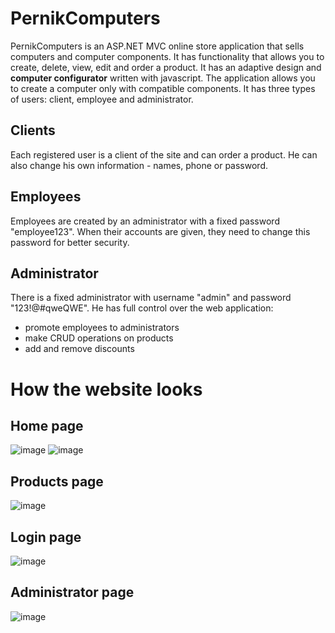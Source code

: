 # PernikComputers
PernikComputers is an ASP.NET MVC online store application that sells computers and computer components. It has functionality that allows you to create, delete, view, edit and order a product. It has an adaptive design and **computer configurator** written with javascript. The application allows you to create a computer only with compatible components. It has three types of users: client, employee and administrator. 
## Clients
Each registered user is a client of the site and can order a product. He can also change his own information - names, phone or password.
## Employees
Employees are created by an administrator with a fixed password "employee123". When their accounts are given, they need to change this password for better security.
## Administrator
There is a fixed administrator with username "admin" and password "123!@#qweQWE". He has full control over the web application:
- promote employees to administrators
- make CRUD operations on products
- add and remove discounts
# How the website looks
## Home page

![image](https://user-images.githubusercontent.com/68680691/215352229-3503c364-2c4d-472f-b886-5d30b28644ff.png)
![image](https://user-images.githubusercontent.com/68680691/215352242-dde9f268-3ef7-499b-8a78-41e5513b5ef5.png)
  
  
  
## Products page
![image](https://user-images.githubusercontent.com/68680691/215352381-ea530036-7196-4158-a0c3-cea5f371ab2e.png)




## Login page
![image](https://user-images.githubusercontent.com/68680691/215352399-e38e0976-7b9c-4d71-8348-d3f43541179f.png)




## Administrator page
![image](https://user-images.githubusercontent.com/68680691/215352427-85c246a2-b80a-4e4c-995f-02cfa7dfd57c.png)
